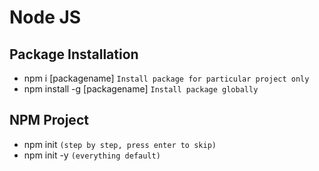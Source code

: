 # Node JS

## Package Installation
- npm i [packagename] `Install package for particular project only`
- npm install -g [packagename] `Install package globally`

## NPM Project
- npm init `(step by step, press enter to skip)`
- npm init -y `(everything default)`